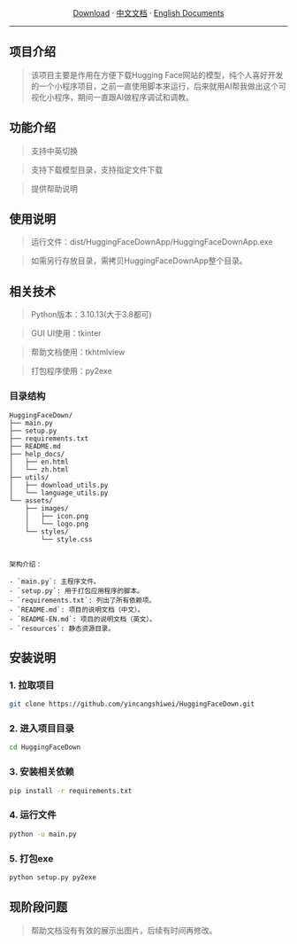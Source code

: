 <p align="center">
  <a href="https://github.com/yincangshiwei/HuggingFaceDown.git/releases">Download</a>
  ·
  <a href="https://github.com/yincangshiwei/HuggingFaceDown.git/blob/master/README.md">中文文档</a>
  ·
  <a href="https://github.com/yincangshiwei/HuggingFaceDown.git/blob/master/README-EN.md">English Documents</a>
</p>

- - -
## 项目介绍

> 该项目主要是作用在方便下载Hugging Face网站的模型，纯个人喜好开发的一个小程序项目，之前一直使用脚本来运行，后来就用AI帮我做出这个可视化小程序，期间一直跟AI做程序调试和调教。

## 功能介绍

> 支持中英切换

> 支持下载模型目录，支持指定文件下载

> 提供帮助说明

## 使用说明

> 运行文件：dist/HuggingFaceDownApp/HuggingFaceDownApp.exe

> 如需另行存放目录，需拷贝HuggingFaceDownApp整个目录。

## 相关技术

> Python版本：3.10.13(大于3.8都可)

> GUI UI使用：tkinter

> 帮助文档使用：tkhtmlview

> 打包程序使用：py2exe

### 目录结构

```
HuggingFaceDown/
├── main.py
├── setup.py
├── requirements.txt
├── README.md
├── help_docs/
│   ├── en.html
│   └── zh.html
├── utils/
│   ├── download_utils.py
│   └── language_utils.py
└── assets/
    ├── images/
    │   ├── icon.png
    │   └── logo.png
    └── styles/
        └── style.css
```

```

架构介绍：

- `main.py`: 主程序文件。
- `setup.py`: 用于打包应用程序的脚本。
- `requirements.txt`: 列出了所有依赖项。
- `README.md`: 项目的说明文档（中文）。
- `README-EN.md`: 项目的说明文档（英文）。
- `resources`: 静态资源目录。

```

## 安装说明

### 1. 拉取项目
```sh
git clone https://github.com/yincangshiwei/HuggingFaceDown.git
```

### 2. 进入项目目录
```sh
cd HuggingFaceDown
```

### 3. 安装相关依赖
```sh
pip install -r requirements.txt
```

### 4. 运行文件
```sh
python -u main.py
```

### 5. 打包exe
```sh
python setup.py py2exe
```

## 现阶段问题

> 帮助文档没有有效的展示出图片，后续有时间再修改。
